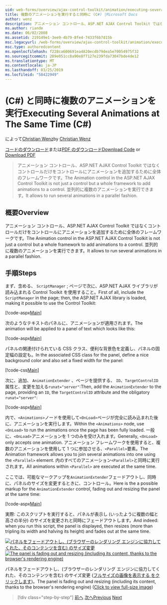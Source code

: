 ```yaml
---
uid: web-forms/overview/ajax-control-toolkit/animation/executing-several-animations-at-the-same-time-cs
title: 複数のアニメーションを実行すると同時に (C#) |Microsoft Docs
author: wenz
description: アニメーション コントロール、ASP.NET AJAX Control Toolkit ではなくコントロールだけをコントロールにアニメーションを追加するために全体のフレームワークです。 これにより、落としたを実行する.
ms.author: riande
ms.date: 06/02/2008
ms.assetid: 219149e1-3ee9-4b79-8fe4-7433f6b7d15b
msc.legacyurl: /web-forms/overview/ajax-control-toolkit/animation/executing-several-animations-at-the-same-time-cs
msc.type: authoredcontent
ms.openlocfilehash: f228ca600691ea4820ecdb79dea5e70054975f32
ms.sourcegitcommit: 289e051cc8a90e8f7127e239fda73047bde4de12
ms.translationtype: MT
ms.contentlocale: ja-JP
ms.lasthandoff: 03/25/2019
ms.locfileid: "58422949"
---
```

<a name="executing-several-animations-at-the-same-time-c"></a><span data-ttu-id="dce75-104">(C#) と同時に複数のアニメーションを実行</span><span class="sxs-lookup"><span data-stu-id="dce75-104">Executing Several Animations at The Same Time (C#)</span></span>
====================
<span data-ttu-id="dce75-105">によって[Christian Wenz](https://github.com/wenz)</span><span class="sxs-lookup"><span data-stu-id="dce75-105">by [Christian Wenz](https://github.com/wenz)</span></span>

<span data-ttu-id="dce75-106">[コードのダウンロード](http://download.microsoft.com/download/f/9/a/f9a26acd-8df4-4484-8a18-199e4598f411/Animation2.cs.zip)または[PDF のダウンロード](http://download.microsoft.com/download/6/7/1/6718d452-ff89-4d3f-a90e-c74ec2d636a3/animation2CS.pdf)</span><span class="sxs-lookup"><span data-stu-id="dce75-106">[Download Code](http://download.microsoft.com/download/f/9/a/f9a26acd-8df4-4484-8a18-199e4598f411/Animation2.cs.zip) or [Download PDF](http://download.microsoft.com/download/6/7/1/6718d452-ff89-4d3f-a90e-c74ec2d636a3/animation2CS.pdf)</span></span>

> <span data-ttu-id="dce75-107">アニメーション コントロール、ASP.NET AJAX Control Toolkit ではなくコントロールだけをコントロールにアニメーションを追加するために全体のフレームワークです。</span><span class="sxs-lookup"><span data-stu-id="dce75-107">The Animation control in the ASP.NET AJAX Control Toolkit is not just a control but a whole framework to add animations to a control.</span></span> <span data-ttu-id="dce75-108">並列的に複数のアニメーションを実行できます。</span><span class="sxs-lookup"><span data-stu-id="dce75-108">It allows to run several animations in a parallel fashion.</span></span>


## <a name="overview"></a><span data-ttu-id="dce75-109">概要</span><span class="sxs-lookup"><span data-stu-id="dce75-109">Overview</span></span>

<span data-ttu-id="dce75-110">アニメーション コントロール、ASP.NET AJAX Control Toolkit ではなくコントロールだけをコントロールにアニメーションを追加するために全体のフレームワークです。</span><span class="sxs-lookup"><span data-stu-id="dce75-110">The Animation control in the ASP.NET AJAX Control Toolkit is not just a control but a whole framework to add animations to a control.</span></span> <span data-ttu-id="dce75-111">並列的に複数のアニメーションを実行できます。</span><span class="sxs-lookup"><span data-stu-id="dce75-111">It allows to run several animations in a parallel fashion.</span></span>

## <a name="steps"></a><span data-ttu-id="dce75-112">手順</span><span class="sxs-lookup"><span data-stu-id="dce75-112">Steps</span></span>

<span data-ttu-id="dce75-113">まず、含める、 `ScriptManager` ; ページで次に、ASP.NET AJAX ライブラリが読み込まれる Control Toolkit を使用すること。</span><span class="sxs-lookup"><span data-stu-id="dce75-113">First of all, include the `ScriptManager` in the page; then, the ASP.NET AJAX library is loaded, making it possible to use the Control Toolkit:</span></span>

[!code-aspx[Main](executing-several-animations-at-the-same-time-cs/samples/sample1.aspx)]

<span data-ttu-id="dce75-114">次のようなテキストのパネルに、アニメーションが適用されます。</span><span class="sxs-lookup"><span data-stu-id="dce75-114">The animation will be applied to a panel of text which looks like this:</span></span>

[!code-aspx[Main](executing-several-animations-at-the-same-time-cs/samples/sample2.aspx)]

<span data-ttu-id="dce75-115">パネルの関連付けられている CSS クラス、便利な背景色を定義し、パネルの固定幅の設定も。</span><span class="sxs-lookup"><span data-stu-id="dce75-115">In the associated CSS class for the panel, define a nice background color and also set a fixed width for the panel:</span></span>

[!code-css[Main](executing-several-animations-at-the-same-time-cs/samples/sample3.css)]

<span data-ttu-id="dce75-116">次に、追加、 `AnimationExtender` 、ページを提供する、 `ID`、`TargetControlID`属性と、変更を加える`runat="server"`:</span><span class="sxs-lookup"><span data-stu-id="dce75-116">Then, add the `AnimationExtender` to the page, providing an `ID`, the `TargetControlID` attribute and the obligatory `runat="server"`:</span></span>

[!code-aspx[Main](executing-several-animations-at-the-same-time-cs/samples/sample4.aspx)]

<span data-ttu-id="dce75-117">内で、`<Animations>`ノードを使用して`<OnLoad>`ページが完全に読み込まれた後に、アニメーションを実行します。</span><span class="sxs-lookup"><span data-stu-id="dce75-117">Within the `<Animations>` node, use `<OnLoad>` to run the animations once the page has been fully loaded.</span></span> <span data-ttu-id="dce75-118">一般に、`<OnLoad>`アニメーションを 1 つのみを受け入れます。</span><span class="sxs-lookup"><span data-stu-id="dce75-118">Generally, `<OnLoad>` only accepts one animation.</span></span> <span data-ttu-id="dce75-119">アニメーション フレームワークを使用すると、複数のアニメーションを使用して 1 つに参加させる、`<Parallel>`要素。</span><span class="sxs-lookup"><span data-stu-id="dce75-119">The Animation framework allows you to join several animations into one using the `<Parallel>` element.</span></span> <span data-ttu-id="dce75-120">内のすべてのアニメーション`<Parallel>`と同時に実行されます。</span><span class="sxs-lookup"><span data-stu-id="dce75-120">All animations within `<Parallel>` are executed at the same time.</span></span>

<span data-ttu-id="dce75-121">ここでは、可能なマークアップを`AnimationExtender`フェードアウトし、同時に、パネルのサイズを変更するときに、コントロール。</span><span class="sxs-lookup"><span data-stu-id="dce75-121">Here is the a possible markup for the `AnimationExtender` control, fading out and resizing the panel at the same time:</span></span>

[!code-aspx[Main](executing-several-animations-at-the-same-time-cs/samples/sample5.aspx)]

<span data-ttu-id="dce75-122">実際: このスクリプトを実行すると、パネルが表示し (いったように複数の幅と高さの半分) のサイズを変更されと同時にフェードアウトします。</span><span class="sxs-lookup"><span data-stu-id="dce75-122">And indeed: when you run this script, the panel is displayed, then resizes (more than tripling its width and halving its height) and fades out at the same time.</span></span>


<span data-ttu-id="dce75-123">[![パネルをフェードアウトし、(ブラウザーのレンダリング エンジンに協力してくれた、そのコンテンツを含む) のサイズ変更](executing-several-animations-at-the-same-time-cs/_static/image2.png)](executing-several-animations-at-the-same-time-cs/_static/image1.png)</span><span class="sxs-lookup"><span data-stu-id="dce75-123">[![The panel is fading out and resizing (including its content, thanks to the browser's rendering engine)](executing-several-animations-at-the-same-time-cs/_static/image2.png)](executing-several-animations-at-the-same-time-cs/_static/image1.png)</span></span>

<span data-ttu-id="dce75-124">パネルをフェードアウトし、(ブラウザーのレンダリング エンジンに協力してくれた、そのコンテンツを含む) のサイズ変更 ([フルサイズの画像を表示する をクリックします](executing-several-animations-at-the-same-time-cs/_static/image3.png))。</span><span class="sxs-lookup"><span data-stu-id="dce75-124">The panel is fading out and resizing (including its content, thanks to the browser's rendering engine) ([Click to view full-size image](executing-several-animations-at-the-same-time-cs/_static/image3.png))</span></span>

> [!div class="step-by-step"]
> <span data-ttu-id="dce75-125">[前へ](adding-animation-to-a-control-cs.md)
> [次へ](executing-several-animations-after-each-other-cs.md)</span><span class="sxs-lookup"><span data-stu-id="dce75-125">[Previous](adding-animation-to-a-control-cs.md)
[Next](executing-several-animations-after-each-other-cs.md)</span></span>
